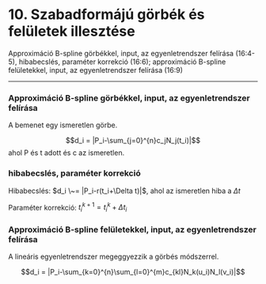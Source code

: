 # 10. Szabadformájú görbék és felületek illesztése
Approximáció B-spline görbékkel, input, az egyenletrendszer felírása (16:4-5), hibabecslés, paraméter
korrekció (16:6); approximáció B-spline felületekkel, input, az egyenletrendszer felírása (16:9)

---

### Approximáció B-spline görbékkel, input, az egyenletrendszer felírása

A bemenet egy ismeretlen görbe.

$$d_i = |P_i-\sum_{j=0}^{n}c_jN_j(t_i)|$$ 
ahol P és t adott és c az ismeretlen.

### hibabecslés, paraméter korrekció 

Hibabecslés: $d_i \~= |P_i-r(t_i+\Delta t)|$, ahol az ismeretlen hiba a $\Delta t$

Paraméter korrekció: $t_i^{k+1} = t_i^k + \Delta t_i$

### Approximáció B-spline felületekkel, input, az egyenletrendszer felírása

A lineáris egyenletrendszer megeggyezzik a görbés módszerrel.

$$d_i = |P_i-\sum_{k=0}^{n}\sum_{l=0}^{m}c_{kl}N_k(u_i)N_l(v_i)|$$ 